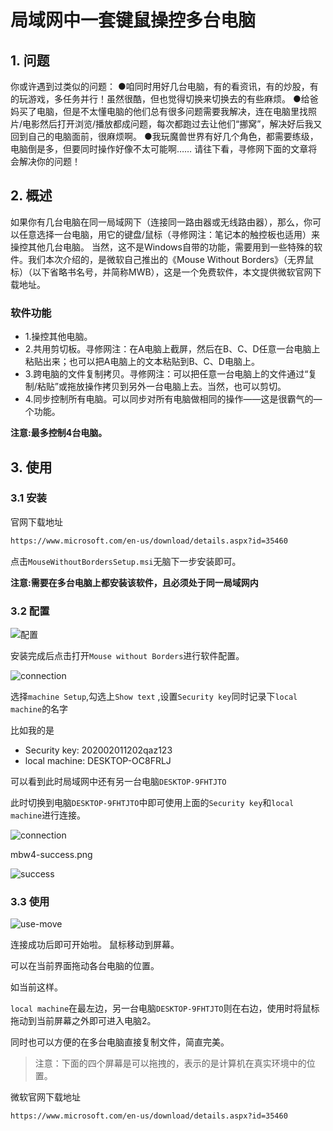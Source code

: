 # 局域网中一套键鼠操控多台电脑

## 1. 问题

你或许遇到过类似的问题：
●咱同时用好几台电脑，有的看资讯，有的炒股，有的玩游戏，多任务并行！虽然很酷，但也觉得切换来切换去的有些麻烦。
●给爸妈买了电脑，但是不太懂电脑的他们总有很多问题需要我解决，连在电脑里找照片/电影然后打开浏览/播放都成问题，每次都跑过去让他们“挪窝”，解决好后我又回到自己的电脑面前，很麻烦啊。
●我玩魔兽世界有好几个角色，都需要练级，电脑倒是多，但要同时操作好像不太可能啊……
请往下看，寻修网下面的文章将会解决你的问题！

## 2. 概述

如果你有几台电脑在同一局域网下（连接同一路由器或无线路由器），那么，你可以任意选择一台电脑，用它的键盘/鼠标（寻修网注：笔记本的触控板也适用）来操控其他几台电脑。
当然，这不是Windows自带的功能，需要用到一些特殊的软件。我们本次介绍的，是微软自己推出的《Mouse Without Borders》（无界鼠标）（以下省略书名号，并简称MWB），这是一个免费软件，本文提供微软官网下载地址。

### 软件功能

* 1.操控其他电脑。
* 2.共用剪切板。寻修网注：在A电脑上截屏，然后在B、C、D任意一台电脑上粘贴出来；也可以把A电脑上的文本粘贴到B、C、D电脑上。
* 3.跨电脑的文件复制拷贝。寻修网注：可以把任意一台电脑上的文件通过“复制/粘贴”或拖放操作拷贝到另外一台电脑上去。当然，也可以剪切。
* 4.同步控制所有电脑。可以同步对所有电脑做相同的操作——这是很霸气的—个功能。

**注意:最多控制4台电脑。**

## 3. 使用

### 3.1 安装

官网下载地址

```sh
https://www.microsoft.com/en-us/download/details.aspx?id=35460
```

点击`MouseWithoutBordersSetup.msi`无脑下一步安装即可。

**注意:需要在多台电脑上都安装该软件，且必须处于同一局域网内**

### 3.2 配置

![配置](https://github.com/illusorycloud/daily-notes/raw/master/active/quug/mbw/mbw1-config.png)



安装完成后点击打开`Mouse without Borders`进行软件配置。

![connection](https://github.com/illusorycloud/daily-notes/raw/master/active/quug/mbw/mbw/mbw2-connection.png)

选择`machine Setup`,勾选上`Show text` ,设置`Security key`同时记录下`local machine`的名字 

比如我的是

* Security key: 202002011202qaz123
* local machine: DESKTOP-OC8FRLJ

可以看到此时局域网中还有另一台电脑`DESKTOP-9FHTJTO`

此时切换到电脑`DESKTOP-9FHTJTO`中即可使用上面的`Security key`和`local machine`进行连接。

![connection](https://github.com/illusorycloud/daily-notes/raw/master/active/quug/mbw/mbw/mbw3-connection.png)





mbw4-success.png

![success](https://github.com/illusorycloud/daily-notes/raw/master/active/quug/mbw/mbw/mbw4-success.png)



### 3.3 使用

![use-move](https://github.com/illusorycloud/daily-notes/raw/master/active/quug/mbw/mbw/mbw5-use-move.png)



连接成功后即可开始啦。
鼠标移动到屏幕。

可以在当前界面拖动各台电脑的位置。

如当前这样。

`local machine`在最左边，另一台电脑`DESKTOP-9FHTJTO`则在右边，使用时将鼠标拖动到当前屏幕之外即可进入电脑2。

同时也可以方便的在多台电脑直接复制文件，简直完美。

> 注意：下面的四个屏幕是可以拖拽的，表示的是计算机在真实环境中的位置。 



微软官网下载地址

```sh
https://www.microsoft.com/en-us/download/details.aspx?id=35460
```

